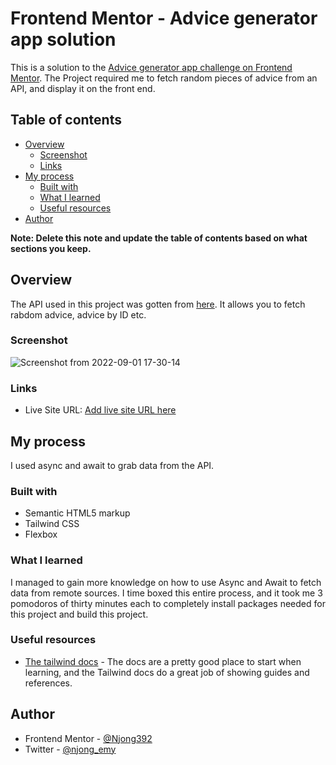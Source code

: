 # Frontend Mentor - Advice generator app solution

This is a solution to the [Advice generator app challenge on Frontend Mentor](https://www.frontendmentor.io/challenges/advice-generator-app-QdUG-13db). The Project required me to fetch random pieces of advice from an API, and display it on the front end.
## Table of contents

- [Overview](#overview)
  - [Screenshot](#screenshot)
  - [Links](#links)
- [My process](#my-process)
  - [Built with](#built-with)
  - [What I learned](#what-i-learned)
  - [Useful resources](#useful-resources)
- [Author](#author)

**Note: Delete this note and update the table of contents based on what sections you keep.**

## Overview
The API used in this project was gotten from [here](https://api.adviceslip.com/). It allows you to fetch rabdom advice, advice by ID etc.

### Screenshot
![Screenshot from 2022-09-01 17-30-14](https://user-images.githubusercontent.com/81039882/187974545-61bc0959-247d-4b07-9d1f-f449ef95dc6f.png)




### Links

- Live Site URL: [Add live site URL here](https://your-live-site-url.com)

## My process
I used async and await to grab data from the API. 

### Built with

- Semantic HTML5 markup
- Tailwind CSS
- Flexbox

### What I learned
I managed to gain more knowledge on how to use Async and Await to fetch data from remote sources. I time boxed this entire process, and it took me 3 pomodoros of thirty minutes each to completely install packages needed for this project and build this project.

### Useful resources

- [The tailwind docs](www.tailwindcss.com) - The docs are a pretty good place to start when learning, and the Tailwind docs do a great job of showing guides and references.

## Author
- Frontend Mentor - [@Njong392](https://www.frontendmentor.io/profile/Njong392)
- Twitter - [@njong_emy](https://www.twitter.com/njong_emy)
